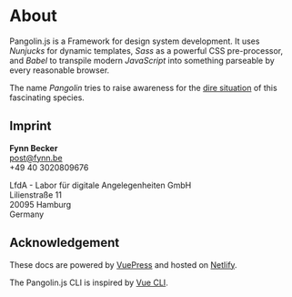 # About

Pangolin.js is a Framework for design system development. It uses _Nunjucks_ for dynamic templates, _Sass_ as a powerful CSS pre-processor, and _Babel_ to transpile modern _JavaScript_ into something parseable by every reasonable browser.

The name _Pangolin_ tries to raise awareness for the [dire situation](https://en.wikipedia.org/wiki/Pangolin) of this fascinating species.

## Imprint

**Fynn Becker**  
[post@fynn.be](mailto:post@fynn.be)  
+49 40 3020809676

LfdA - Labor für digitale Angelegenheiten GmbH  
Lilienstraße 11  
20095 Hamburg  
Germany

## Acknowledgement

These docs are powered by [VuePress](https://vuepress.vuejs.org) and hosted on [Netlify](https://www.netlify.com).

The Pangolin.js CLI is inspired by [Vue CLI](https://cli.vuejs.org).
